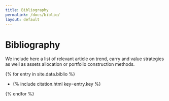 ```yaml
---
title: Bibliography
permalink: /docs/biblio/
layout: default
---
```


# Bibliography

We include here a list of relevant article on trend, carry and value strategies as well as assets allocation or portfolio construction methods.

{% for entry in site.data.biblio %}

* {% include citation.html key=entry.key %}

{% endfor %}
